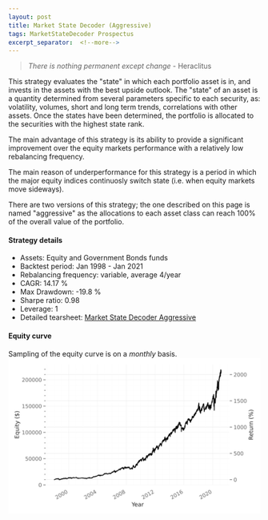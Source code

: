 ```yaml
---
layout: post
title: Market State Decoder (Aggressive)
tags: MarketStateDecoder Prospectus
excerpt_separator:  <!--more-->
---
```


> _There is nothing permanent except change_ - Heraclitus

This strategy evaluates the "state" in which each portfolio asset is in, and invests in the assets with the best upside outlook.
The "state" of an asset is a quantity determined from several parameters specific to each security, as: volatility, volumes, short and long term trends, correlations with other assets. Once the states have been determined, the portfolio is allocated to the securities with the highest state rank.

The main advantage of this strategy is its ability to provide a significant improvement over the equity markets performance with a relatively low rebalancing frequency.

The main reason of underperformance for this strategy is a period in which the major equity indices continuosly switch state (i.e. when equity markets move sideways).

There are two versions of this strategy; the one described on this page is named "aggressive" as the allocations to each asset class can reach 100% of the overall value of the portfolio.

#### Strategy details
* Assets: Equity and Government Bonds funds
* Backtest period: Jan 1998 - Jan 2021
* Rebalancing frequency: variable, average 4/year
* CAGR: 14.17 %
* Max Drawdown: -19.8 %
* Sharpe ratio: 0.98
* Leverage: 1
* Detailed tearsheet: [Market State Decoder Aggressive](/tearsheets/market_state_decoder_aggressive.html)

#### Equity curve
Sampling of the equity curve is on a _monthly_ basis. 
![Market State Decoder](/images/market_state_decoder_aggressive.svg)
